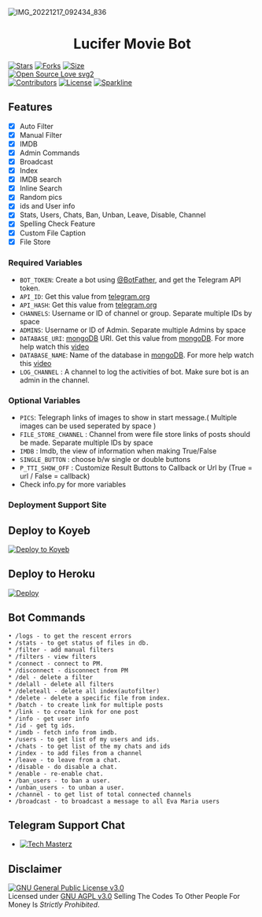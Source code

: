 ![IMG_20221217_092434_836](https://user-images.githubusercontent.com/120736828/208222541-c14babbe-62c4-4913-8783-3040d5361aeb.jpg)
<h1 align="center">
  <b>Lucifer Movie Bot</b>
</h1>

[![Stars](https://img.shields.io/github/stars/PROFESSOR-97/Lucifer-Movie-Bot?style=flat-square&color=yellow)](https://github.com/PROFESSOR-97/Lucifer-Movie-Bot/stargazers)
[![Forks](https://img.shields.io/github/forks/PROFESSOR-97/Lucifer-Movie-Bot?style=flat-square&color=orange)](https://github.com/PROFESSOR-97/Lucifer-Movie-Bot/fork)
[![Size](https://img.shields.io/github/repo-size/PROFESSOR-97/Lucifer-Movie-Bot?style=flat-square&color=green)](https://github.com/PROFESSOR-97/Lucifer-Movie-Bot)   
[![Open Source Love svg2](https://badges.frapsoft.com/os/v2/open-source.svg?v=103)](https://github.com/PROFESSOR-97/Lucifer-Movie-Bot)   
[![Contributors](https://img.shields.io/github/contributors/PROFESSOR-97/Lucifer-Movie-Bot?style=flat-square&color=green)](https://github.com/PROFESSOR-97/Lucifer-Movie-Bot/graphs/contributors)
[![License](https://img.shields.io/badge/License-AGPL-blue)](https://github.com/PROFESSOR-97/Lucifer-Movie-Bot/blob/main/LICENSE)
[![Sparkline](https://stars.medv.io/PROFESSOR-97/Lucifer-Movie-Bot.svg)](https://stars.medv.io/PROFESSOR-97/Lucifer-Movie-Bot)

## Features

- [x] Auto Filter
- [x] Manual Filter
- [x] IMDB
- [x] Admin Commands
- [x] Broadcast
- [x] Index
- [x] IMDB search
- [x] Inline Search
- [x] Random pics
- [x] ids and User info 
- [x] Stats, Users, Chats, Ban, Unban, Leave, Disable, Channel
- [x] Spelling Check Feature
- [x] Custom File Caption
- [x] File Store

### Required Variables

* `BOT_TOKEN`: Create a bot using [@BotFather](https://telegram.dog/BotFather), and get the Telegram API token.
* `API_ID`: Get this value from [telegram.org](https://my.telegram.org/apps)
* `API_HASH`: Get this value from [telegram.org](https://my.telegram.org/apps)
* `CHANNELS`: Username or ID of channel or group. Separate multiple IDs by space
* `ADMINS`: Username or ID of Admin. Separate multiple Admins by space
* `DATABASE_URI`: [mongoDB](https://www.mongodb.com) URI. Get this value from [mongoDB](https://www.mongodb.com). For more help watch this [video](https://youtu.be/1G1XwEOnxxo)
* `DATABASE_NAME`: Name of the database in [mongoDB](https://www.mongodb.com). For more help watch this [video](https://youtu.be/1G1XwEOnxxo)
* `LOG_CHANNEL` : A channel to log the activities of bot. Make sure bot is an admin in the channel.

### Optional Variables

* `PICS`: Telegraph links of images to show in start message.( Multiple images can be used seperated by space )
* `FILE_STORE_CHANNEL` : Channel from were file store links of posts should be made. Separate multiple IDs by space
* `IMDB` : Imdb, the view of information when making True/False
* `SINGLE_BUTTON` : choose b/w single or double buttons 
* `P_TTI_SHOW_OFF` : Customize Result Buttons to Callback or Url by (True = url / False = callback)
* Check info.py for more variables
 
### Deployment Support Site

## Deploy to Koyeb

[![Deploy to Koyeb](https://www.koyeb.com/static/images/deploy/button.svg)](https://app.koyeb.com/deploy?type=git&repository=github.com/PROFESSOR-97/Lucifer-Movie-Bot&env[BOT_TOKEN]&env[API_ID]&env[API_HASH]&env[CHANNELS]&env[ADMINS]&env[PICS]&env[LOG_CHANNEL]&env[AUTH_CHANNEL]&env[AUTH_USERS]&env[DATABASE_URI]&env[DATABASE_NAME]&env[COLLECTION_NAME]=Telegram_files&run_command=python3%20bot.py&branch=main&name=mr-lucifer)              

## Deploy to Heroku 

[![Deploy](https://www.herokucdn.com/deploy/button.svg)](https://heroku.com/deploy?template=https://github.com/PROFESSOR-97/Lucifer-Movie-Bot)

## Bot Commands
```
• /logs - to get the rescent errors
• /stats - to get status of files in db.
* /filter - add manual filters
* /filters - view filters
* /connect - connect to PM.
* /disconnect - disconnect from PM
* /del - delete a filter
* /delall - delete all filters
* /deleteall - delete all index(autofilter)
* /delete - delete a specific file from index.
* /batch - to create link for multiple posts
* /link - to create link for one post
* /info - get user info
* /id - get tg ids.
* /imdb - fetch info from imdb.
• /users - to get list of my users and ids.
• /chats - to get list of the my chats and ids 
• /index - to add files from a channel
• /leave - to leave from a chat.
• /disable - do disable a chat.
* /enable - re-enable chat.
• /ban_users - to ban a user.
• /unban_users - to unban a user.
• /channel - to get list of total connected channels
• /broadcast - to broadcast a message to all Eva Maria users
```

## Telegram Support Chat

* [![Tech Masterz](https://img.shields.io/static/v1?label=Tech&message=Masterz&color=critical)](https://t.me/TechMasterz)

## Disclaimer
[![GNU General Public License v3.0](https://www.gnu.org/graphics/agplv3-155x51.png)](https://www.gnu.org/licenses/agpl-3.0.en.html#header)    
Licensed under [GNU AGPL v3.0](https://github.com/PROFESSOR-97/Lucifer-Movie-Bot/blob/master/LICENSE)
Selling The Codes To Other People For Money Is *Strictly Prohibited*.

